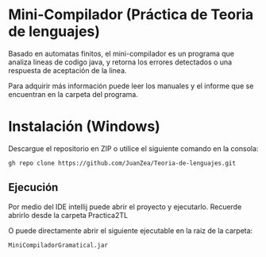 Mini-Compilador (Práctica de Teoria de lenguajes)
====

Basado en automatas finitos, el mini-compilador es un programa que analiza lineas de codigo java, y retorna los errores detectados o una respuesta de aceptación de la linea.

Para adquirir más información puede leer los manuales y el informe que se encuentran en la carpeta del programa.

# Instalación (Windows)

Descargue el repositorio en ZIP o utilice el siguiente comando en la consola:
```
gh repo clone https://github.com/JuanZea/Teoria-de-lenguajes.git
```

## Ejecución
Por medio del IDE intellij puede abrir el proyecto y ejecutarlo. Recuerde abrirlo desde la carpeta Practica2TL

O puede directamente abrir el siguiente ejecutable en la raiz de la carpeta:

```
MiniCompiladorGramatical.jar
```